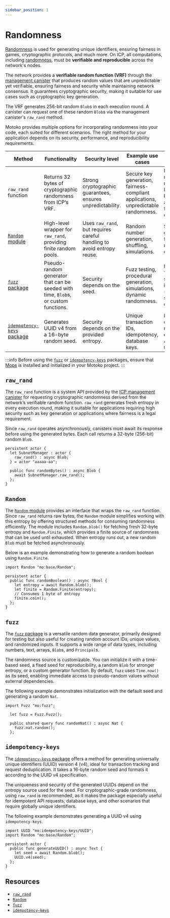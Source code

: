 ```yaml
---
sidebar_position: 1
---
```


# Randomness

[Randomness](https://internetcomputer.org/docs/building-apps/network-features/randomness) is used for generating unique identifiers, ensuring fairness in games, cryptographic protocols, and much more. On ICP, all computations, including [randomness](https://internetcomputer.org/docs/building-apps/network-features/randomness), must be **verifiable and reproducible** across the network's nodes.

The network provides a **verifiable random function (VRF)** through the [management canister](https://internetcomputer.org/docs/references/system-canisters/management-canister) that produces random values that are unpredictable yet verifiable, ensuring fairness and security while maintaining network consensus. It guarantees cryptographic security, making it suitable for use cases such as cryptographic key generation.

The VRF generates 256-bit random `Blob`s in each execution round. A canister can request one of these random `Blob`s via the management canister's `raw_rand` method.

<!--PRNG to be mentioned here when the new base library is published? -->

Motoko provides multiple options for incorporating randomness into your code, each suited for different scenarios. The right method for your application depends on its security, performance, and reproducibility requirements.

| Method              | Functionality     | Security level      | Example use cases        | Key features |
|--------------------|-------------------|---------------------|------------------|--------------|
| `raw_rand` function    | Returns 32 bytes of cryptographic randomness from ICP’s VRF.   | Strong cryptographic guarantees, ensures unpredictability.  | Secure key generation, fairness-compliant applications, unpredictable randomness. | Directly retrieves randomness from the network’s consensus layer, 32-byte (256-bit) `Blob`s, asynchronous, returns fresh entropy each call. |
| [`Random` module](https://internetcomputer.org/docs/motoko/base/Random)   | High-level wrapper for `raw_rand`, providing finite random pools.      | Uses `raw_rand`, but requires careful handling to avoid entropy reuse.  | Random number generation, shuffling, simulations. | Simplifies number generation, includes finite entropy pools, requires fresh `raw_rand` calls when exhausted. |
| [`fuzz` package](https://mops.one/fuzz)     | Pseudo-random generator that can be seeded with time, `Blob`s, or custom functions. | Security depends on the seed. | Fuzz testing, procedural generation, simulations, dynamic randomness. | Default seed is `Time.now` (low security), can be initialized with `raw_rand` for high security, supports custom generators. |
| [`idempotency-keys` package](https://mops.one/idempotency-keys)  | Generates UUID v4 from a 16-byte random seed. | Security depends on the provided entropy.   | Unique transaction IDs, idempotency, database keys.   | Produces RFC4122-compliant UUIDs, requires secure entropy source, simple API `UUID.generateV4(seed)`. |

:::info
Before using the [`fuzz`](https://mops.one/fuzz) or [`idempotency-keys`](https://mops.one/idempotency-keys) packages, ensure that [Mops](https://mops.one/) is installed and initialized in your Motoko project.
:::

## `raw_rand`

The `raw_rand` function is a system API provided by the [ICP management canister](https://internetcomputer.org/docs/references/system-canisters/management-canister) for requesting cryptographic randomness derived from the network’s verifiable random function. `raw_rand` generates fresh entropy in every execution round, making it suitable for applications requiring high security such as key generation or applications where fairness is a legal requirement.

Since `raw_rand` operates asynchronously, canisters must await its response before using the generated bytes. Each call returns a 32-byte (256-bit) random `Blob`.

```motoko no-repl
persistent actor {
  let SubnetManager : actor {
    raw_rand() : async Blob;
  } = actor "aaaaa-aa";

  public func randomBytes() : async Blob {
    await SubnetManager.raw_rand();
  };
}
```

## `Random`

The [`Random` module](https://internetcomputer.org/docs/motoko/base/Random) provides an interface that wraps the `raw_rand` function. Since `raw_rand` returns raw bytes, the `Random` module simplifies working with this entropy by offering structured methods for consuming randomness efficiently. The module includes `Random.blob()` for fetching fresh 32-byte entropy and `Random.Finite`, which provides a finite source of randomness that can be used until exhausted. When entropy runs out, a new random `Blob` must be fetched asynchronously.

Below is an example demonstrating how to generate a random boolean using `Random.Finite`.

```motoko no-repl
import Random "mo:base/Random";

persistent actor {
  public func randomBoolean() : async ?Bool {
    let entropy = await Random.blob();
    let finite = Random.Finite(entropy);
    // Consumes 1 byte of entropy
    finite.coin();
  };
}
```

## `fuzz`

The [`fuzz` package](https://mops.one/fuzz) is a versatile random data generator, primarily designed for testing but also useful for creating random account IDs, unique values, and randomized inputs. It supports a wide range of data types, including numbers, text, arrays, `Blob`s, and `Principal`s.

The randomness source is customizable. You can initialize it with a time-based seed, a fixed seed for reproducibility, a random `Blob` for stronger entropy, or a custom generator function. By default, `fuzz` uses `Time.now()` as its seed, enabling immediate access to pseudo-random values without external dependencies.

The following example demonstrates initialization with the default seed and generating a random `Nat`.

```motoko no-repl
import Fuzz "mo:fuzz";

  let fuzz = Fuzz.Fuzz();

  public shared query func randomNat() : async Nat {
    fuzz.nat.random();
  };
```

## `idempotency-keys`

The [`idempotency-keys` package](https://mops.one/idempotency-keys) offers a method for generating universally unique identifiers (UUID) version 4 (v4), ideal for transaction tracking and request deduplication. It takes a 16-byte random seed and formats it according to the UUID v4 specification.

The uniqueness and security of the generated UUIDs depend on the entropy source used for the seed. For cryptographic-grade randomness, using `raw_rand` is recommended, as it makes the package especially useful for idempotent API requests, database keys, and other scenarios that require globally unique identifiers.

The following example demonstrates generating a UUID v4 using `idempotency-keys`.

```motoko no-repl
import UUID "mo:idempotency-keys/UUID";
import Random "mo:base/Random";

persistent actor {
  public func generateUUID() : async Text {
    let seed = await Random.blob();
    UUID.v4(seed);
  };
}
```

## Resources

- [`raw_rand`](https://internetcomputer.org/docs/references/ic-interface-spec#ic-raw_rand)
- [`Random`](https://internetcomputer.org/docs/motoko/base/Random)
- [`fuzz`](https://mops.one/fuzz)
- [`idempotency-keys`](https://mops.one/idempotency-keys)
